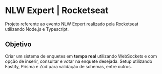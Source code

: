 # NLW Expert | Rocketseat

Projeto referente ao evento NLW Expert realizado pela Rocketseat utilizando Node.js e Typescript.

## Objetivo

Criar um sistema de enquetes em **tempo real** utilizando WebSockets e com opção de inserir, consultar e votar na enquete desejada. Setup utilizando Fastify, Prisma e Zod para validação de schemas, entre outros.
